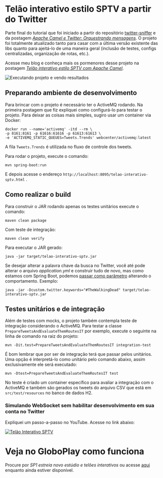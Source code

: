 
# Telão interativo estilo SPTV a partir do Twitter

Parte final do tutorial que foi iniciado a partir do repositório [twitter-sniffer](https://github.com/willianantunes/twitter-sniffer) e da postagem _[Apache Camel e Twitter: Orquestrando mensagens](http://willianantunes.blogspot.com.br/2017/05/apache-camel-e-twitter-orquestrando.html)_. O projeto foi totalmente atualizado tanto para casar com a última versão existente das libs quanto para ajeitá-lo de uma maneira geral (inclusão de testes, configs centralizadas, organização de rotas, etc.).

Acesse meu blog e conheça mais os pormenores desse projeto na postagem _[Telão interativo estilo SPTV com Apache Camel](http://willianantunes.blogspot.com.br/2018/02/telao-interativo-sptv-apache-camel.html)_.


![Executando projeto e vendo resultados](https://github.com/willianantunes/telao-interativo-sptv/blob/master/examples/how-to-run-2018-02-26%2005-57.gif?raw=true)

## Preparando ambiente de desenvolvimento

Para brincar com o projeto é necessário ter o ActiveMQ rodando. Na primeira postagem que fiz expliquei como configurá-lo para testar o projeto. Para deixar as coisas mais simples, sugiro usar um container via Docker:

    docker run --name='activemq' -itd --rm \
    -p 8161:8161 -p 61616:61616 -p 61613:61613 \
    -e 'ACTIVEMQ_STATIC_QUEUES=Tweets.Trends' webcenter/activemq:latest

A fila `Tweets.Trends` é utilizada no fluxo de controle dos tweets.

Para rodar o projeto, execute o comando:

    mvn spring-boot:run

E depois acesse o endereço `http://localhost:8095/telao-interativo-sptv.html` .

## Como realizar o build

Para construir o JAR rodando apenas os testes unitários execute o comando:

    maven clean package

Com teste de integração:

    maven clean verify

Para executar o JAR gerado:

    java -jar target/telao-interativo-sptv.jar

Se desejar alterar a palavra chave da busca no Twitter, você até pode alterar o arquivo *application.yml* e construir tudo de novo, mas como estamos com Spring Boot, podemos [passar como parâmetro](https://docs.spring.io/spring-boot/docs/1.5.9.RELEASE/reference/html/howto-properties-and-configuration.html#howto-set-active-spring-profiles) alterando o comportamento. Exemplo:

    java -jar -Dcustom.twitter.keywords="#TheWalkingDead" target/telao-interativo-sptv.jar

## Testes unitários e de integração

Além de testes com mocks, o projeto também contempla teste de integração considerando o ActiveMQ. Para testar a classe `PrepareTweetsAndEvaluateThemRoutesIT` por exemplo, execute o seguinte na linha de comando na raiz do projeto:

	mvn -Dit.test=PrepareTweetsAndEvaluateThemRoutesIT integration-test

É bom lembrar que por ser de integração terá que passar pelos unitários. Uma opção é interpretá-lo como unitário pelo comando abaixo, assim exclusivamente ele será executado:

    mvn -Dtest=PrepareTweetsAndEvaluateThemRoutesIT test

No teste é criado um container específico para avaliar a integração com o ActiveMQ e também são gerados os tweets do arquivo CSV que está em `src/test/resources` no banco de dados H2.

### Simulando WebSocket sem habilitar desenvolvimento em sua conta no Twitter

Expliquei um passo-a-passo no YouTube. Acesse no link abaixo:

[![Telão Interativo SPTV](http://img.youtube.com/vi/jgDDEfS8rZw/0.jpg)](http://www.youtube.com/watch?v=jgDDEfS8rZw "Telão Interativo estilo SPTV com Apache Camel")

# Veja no GloboPlay como funciona

Procure por _SP1 estreia novo estúdio e telões interativos_ ou acesse [aqui](https://globoplay.globo.com/v/5853464/) enquanto ainda estiver disponível.